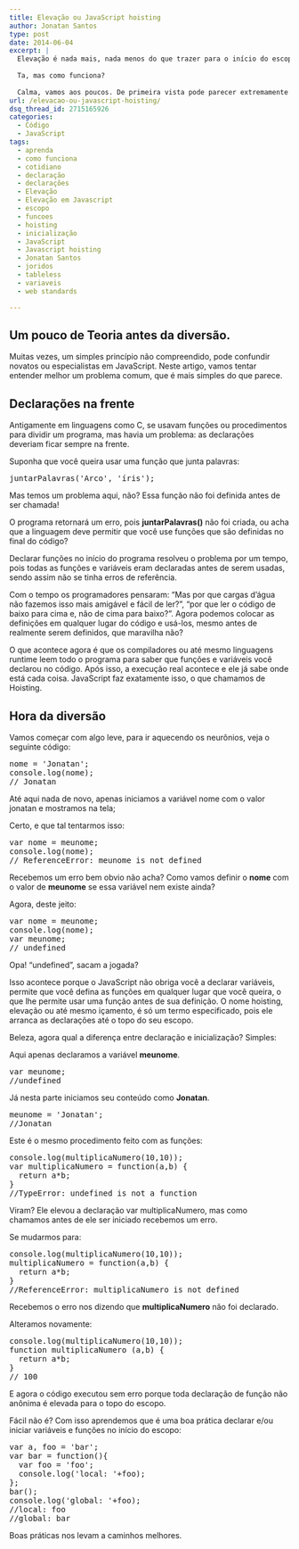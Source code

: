 ```yaml
---
title: Elevação ou JavaScript hoisting
author: Jonatan Santos
type: post
date: 2014-06-04
excerpt: |
  Elevação é nada mais, nada menos do que trazer para o início do escopo a declaração de variáveis e funções.
  
  Ta, mas como funciona?
  
  Calma, vamos aos poucos. De primeira vista pode parecer extremamente complicado mais depois de saber o que está acontecendo, você vai dizer "poxa era só isso!".
url: /elevacao-ou-javascript-hoisting/
dsq_thread_id: 2715165926
categories:
  - Código
  - JavaScript
tags:
  - aprenda
  - como funciona
  - cotidiano
  - declaração
  - declarações
  - Elevação
  - Elevação em Javascript
  - escopo
  - funcoes
  - hoisting
  - inicialização
  - JavaScript
  - Javascript hoisting
  - Jonatan Santos
  - joridos
  - tableless
  - variaveis
  - web standards

---
```

## Um pouco de Teoria antes da diversão.

Muitas vezes, um simples princípio não compreendido, pode confundir novatos ou especialistas em JavaScript. Neste artigo, vamos tentar entender melhor um problema comum, que é mais simples do que parece.

## Declarações na frente

Antigamente em linguagens como C, se usavam funções ou procedimentos para dividir um programa, mas havia um problema: as declarações deveriam ficar sempre na frente.

Suponha que você queira usar uma função que junta palavras:

<pre class="lang-javascript">juntarPalavras('Arco', 'íris');</pre>

Mas temos um problema aqui, não? Essa função não foi definida antes de ser chamada!
  
O programa retornará um erro, pois **juntarPalavras()** não foi criada, ou acha que a linguagem deve permitir que você use funções que são definidas no final do código?

Declarar funções no início do programa resolveu o problema por um tempo, pois todas as funções e variáveis eram declaradas antes de serem usadas, sendo assim não se tinha erros de referência.

Com o tempo os programadores pensaram: &#8220;Mas por que cargas d&#8217;água não fazemos isso mais amigável e fácil de ler?&#8221;, &#8220;por que ler o código de baixo para cima e, não de cima para baixo?&#8221;. Agora podemos colocar as definições em qualquer lugar do código e usá-los, mesmo antes de realmente serem definidos, que maravilha não?

O que acontece agora é que os compiladores ou até mesmo linguagens runtime leem todo o programa para saber que funções e variáveis você declarou no código. Após isso, a execução real acontece e ele já sabe onde está cada coisa. JavaScript faz exatamente isso, o que chamamos de Hoisting.

## Hora da diversão

Vamos começar com algo leve, para ir aquecendo os neurônios, veja o seguinte código:

<pre class="lang-javascript">nome = 'Jonatan';
console.log(nome);
// Jonatan
</pre>

Até aqui nada de novo, apenas iniciamos a variável nome com o valor jonatan e mostramos na tela;

Certo, e que tal tentarmos isso:

<pre class="lang-javascript">var nome = meunome;
console.log(nome);
// ReferenceError: meunome is not defined
</pre>

Recebemos um erro bem obvio não acha? Como vamos definir o **nome** com o valor de **meunome** se essa variável nem existe ainda?

Agora, deste jeito:

<pre class="lang-javascript">var nome = meunome;
console.log(nome);
var meunome;
// undefined
</pre>

Opa! “undefined”, sacam a jogada?

Isso acontece porque o JavaScript não obriga você a declarar variáveis, ​​permite que você defina as funções em qualquer lugar que você queira, o que lhe permite usar uma função antes de sua definição. O nome hoisting, elevação ou até mesmo içamento, é só um termo especificado, pois ele arranca as declarações até o topo do seu escopo.

Beleza, agora qual a diferença entre declaração e inicialização? Simples:

Aqui apenas declaramos a variável **meunome**.

<pre class="lang-javascript">var meunome;
//undefined
</pre>

Já nesta parte iniciamos seu conteúdo como **Jonatan**.

<pre class="lang-javascript">meunome = 'Jonatan';
//Jonatan
</pre>

Este é o mesmo procedimento feito com as funções:

<pre class="lang-javascript">console.log(multiplicaNumero(10,10));
var multiplicaNumero = function(a,b) {
  return a*b;
}
//TypeError: undefined is not a function
</pre>

Viram? Ele elevou a declaração var multiplicaNumero, mas como chamamos antes de ele ser iniciado recebemos um erro.

Se mudarmos para:

<pre class="lang-javascript">console.log(multiplicaNumero(10,10));
multiplicaNumero = function(a,b) {
  return a*b;
}
//ReferenceError: multiplicaNumero is not defined
</pre>

Recebemos o erro nos dizendo que **multiplicaNumero** não foi declarado.

Alteramos novamente:

<pre class="lang-javascript">console.log(multiplicaNumero(10,10));
function multiplicaNumero (a,b) {
  return a*b;
}
// 100
</pre>

E agora o código executou sem erro porque toda declaração de função não anônima é elevada para o topo do escopo.

Fácil não é? Com isso aprendemos que é uma boa prática declarar e/ou iniciar variáveis e funções no início do escopo:

<pre class="lang-javascript">var a, foo = 'bar';
var bar = function(){
  var foo = 'foo';
  console.log('local: '+foo);
};
bar();
console.log('global: '+foo);
//local: foo
//global: bar 
</pre>

Boas práticas nos levam a caminhos melhores.